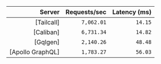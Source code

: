 <!-- PERFORMANCE_RESULTS_START -->

| Server | Requests/sec | Latency (ms) |
|--------:|--------------:|--------------:|
| [Tailcall] | `7,062.01` | `14.15` |
| [Caliban] | `6,731.34` | `14.82` |
| [Gqlgen] | `2,140.26` | `48.48` |
| [Apollo GraphQL] | `1,783.27` | `56.03` |

<!-- PERFORMANCE_RESULTS_END -->
